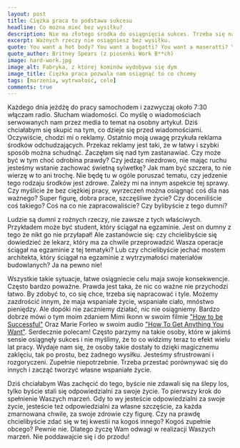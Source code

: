 ```yaml
---
layout: post
title: Ciężka praca to podstawa sukcesu
headline: Co można mieć bez wysiłku?
description: Nie ma złotego środka do osiągnięcia sukces. Trzeba się napracować by osiągnąć to, na czym nam zależy. To dzięki wkładanemu wysiłkowi doceniamy to co mamy.
excerpt: Ważnych rzeczy nie osiągniesz bez wysiłku.
quote: You want a hot body? You want a bugatti? You want a maseratti? You better work b**ch
quote_author: Britney Spears (z piosenki Work B**ch)
image: hard-work.jpg
image_alt: Fabryka, z której kominów wydobywa się dym
image_title: Ciężka praca pozwala nam osiągnąć to co chcemy
tags: [marzenia, wytrwałość, cele]
comments: true
---
```


Każdego dnia jeżdżę do pracy samochodem i zazwyczaj około 7:30 włączam radio. Słucham wiadomości. Co myślę o wiadomościach serwowanych nam przez media to temat na osobny artykuł. Dziś chciałabym się skupić na tym, co dzieje się przed wiadomościami. Oczywiście, chodzi mi o reklamy. Ostatnio moją uwagę przykuła reklama środków odchudzających. Przekaz reklamy jest taki, że w łatwy i szybki sposób można schudnąć. Zaczęłam się nad tym zastanawiać. Czy może być w tym choć odrobina prawdy? Czy jedząc niezdrowo, nie mając ruchu jesteśmy wstanie zachować świetną sylwetkę? Jak mam być szczera, to nie wierzę w to ani trochę. Nie będę tu w ogóle poruszać tematu, czy jedzenie tego rodzaju środków jest zdrowe. Zależy mi na innym aspekcie tej sprawy. Czy myślicie że bez ciężkiej pracy, wyrzeczeń można osiągnąć coś dla nas ważnego? Super figurę, dobra prace, szczęśliwe życie? Czy doceniliście coś takiego? Coś na co nie zapracowaliście? Czy bylibyście z tego dumni?

<!--break-->

Ludzie są dumni z rożnych rzeczy, nie zawsze z tych właściwych. Przykładem może być student, który ściągał na egzaminie. Jest on dumny z tego że nikt go nie przyłapał! Ale zastanówcie się: czy chcielibyście się dowiedzieć że lekarz, który ma za chwile przeprowadzić Wasza operacje ściągał na egzaminie z tej tematyki? Lub czy chcielibyście jechać mostem architekta, który ściągał na egzaminie z wytrzymałości materiałów budowlanych? Ja na pewno nie!

Wszystkie takie sytuacje, łatwe osiągniecie celu maja swoje konsekwencje. Często bardzo poważne. Prawda jest taka, że nic co ważne nie przychodzi łatwo. By zdobyć to, co się chce, trzeba się napracować i tyle. Możemy zazdrościć innym, że maja wspaniałe życie, wspaniałe ciało, mnóstwo pieniędzy. Ale dopóki nie zaczniemy działać, nic nie osiągniemy. Bardzo dobrze mówi o tym moim zdaniem Mimi Ikonn w swoim filmie ["How to be Successful"](https://www.youtube.com/watch?v=M1LZqN9O-cA) Oraz Marie Forleo w swoim audio ["How To Get Anything You Want"](https://www.marieforleo.com/how-to-get-anything-you-want/). Serdecznie polecam! Często parzymy na takie osoby, które w jakimś sensie osiągnęły sukces i nie myślimy, że to co widzimy teraz to efekt wielu lat pracy. Wydaje nam się, że osoby takie dostały to dzięki magicznemu zaklęciu, tak po prostu, bez żadnego wysiłku. Jesteśmy sfrustrowani i rozgoryczeni. Zupełnie niepotrzebnie. Trzeba przestać porównywać się do innych i zacząć tworzyć własne wspaniałe życie.

Dziś chciałabym Was zachęcić do tego, byście nie zdawali się na ślepy los, tylko byście stali się odpowiedzialni za swoje życie. To pierwszy krok do spełnienie Waszych marzeń. Gdy to wy jesteście odpowiedzialni za swoje życie, jesteście też odpowiedzialni za własne szczęście, za każda zmarnowana chwile, za swoje zdrowie czy figurę. Czy na prawdę chcielibyście zdać się w tej kwestii na kogoś innego? Kogoś zupełnie obcego? Pewnie nie. Dlatego życzę Wam odwagi w realizacji Waszych marzeń. Nie poddawajcie się i do przodu!

